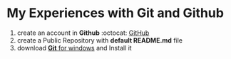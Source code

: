 My Experiences with Git and Github
==================================
1. create an account in **Github** :octocat: [GitHub](https://github.com/)
2. create a Public Repository with **default README.md** file
3. download [**Git** for windows](https://git-scm.com/downloads) and Install it

